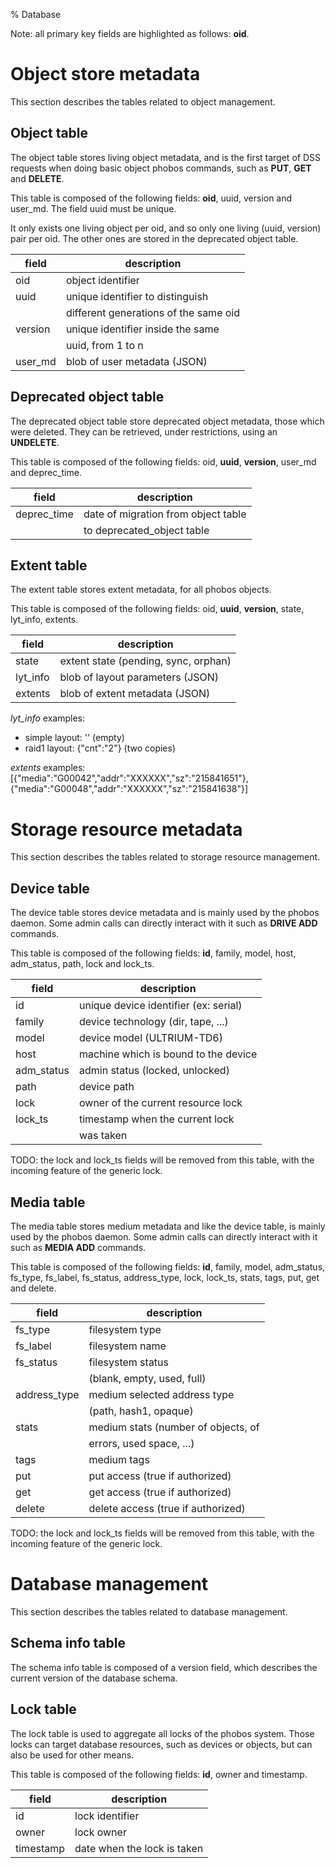 % Database

Note: all primary key fields are highlighted as follows: __oid__.

# Object store metadata
This section describes the tables related to object management.

## Object table
The object table stores living object metadata, and is the first target of
DSS requests when doing basic object phobos commands, such as **PUT**, **GET**
and **DELETE**.

This table is composed of the following fields: __oid__, uuid, version
and user_md. The field uuid must be unique.

It only exists one living object per oid, and so only one living (uuid, version)
pair per oid. The other ones are stored in the deprecated object table.

| field             | description                           |
|-------------------|---------------------------------------|
| oid               | object identifier                     |
| uuid              | unique identifier to distinguish      |
|                   | different generations of the same oid |
| version           | unique identifier inside the same     |
|                   | uuid, from 1 to n                     |
| user_md           | blob of user metadata (JSON)          |

## Deprecated object table
The deprecated object table store deprecated object metadata, those which
were deleted. They can be retrieved, under restrictions, using an **UNDELETE**.

This table is composed of the following fields: oid, __uuid__, __version__,
user_md and deprec_time.

| field             | description                           |
|-------------------|---------------------------------------|
| deprec_time       | date of migration from object table   |
|                   | to deprecated_object table            |

## Extent table
The extent table stores extent metadata, for all phobos objects.

This table is composed of the following fields: oid, __uuid__, __version__,
state, lyt_info, extents.

| field             | description                           |
|-------------------|---------------------------------------|
| state             | extent state (pending, sync, orphan)  |
| lyt_info          | blob of layout parameters (JSON)      |
| extents           | blob of extent metadata (JSON)        |

_lyt_info_ examples:

- simple layout: '' (empty)
- raid1 layout: {"cnt":"2"} (two copies)

_extents_ examples:
[{"media":"G00042","addr":"XXXXXX","sz":"215841651"},
 {"media":"G00048","addr":"XXXXXX","sz":"215841638"}]

# Storage resource metadata
This section describes the tables related to storage resource management.

## Device table
The device table stores device metadata and is mainly used by the phobos
daemon. Some admin calls can directly interact with it such as **DRIVE ADD**
commands.

This table is composed of the following fields: __id__, family, model, host,
adm_status, path, lock and lock_ts.

| field             | description                           |
|-------------------|---------------------------------------|
| id                | unique device identifier (ex: serial) |
| family            | device technology (dir, tape, ...)    |
| model             | device model (ULTRIUM-TD6)            |
| host              | machine which is bound to the device  |
| adm_status        | admin status (locked, unlocked)       |
| path              | device path                           |
| lock              | owner of the current resource lock    |
| lock_ts           | timestamp when the current lock       |
|                   | was taken                             |

TODO: the lock and lock_ts fields will be removed from this table, with the
incoming feature of the generic lock.

## Media table
The media table stores medium metadata and like the device table, is mainly
used by the phobos daemon. Some admin calls can directly interact with it
such as **MEDIA ADD** commands.

This table is composed of the following fields: __id__, family, model,
adm_status, fs_type, fs_label, fs_status, address_type, lock, lock_ts, stats,
tags, put, get and delete.

| field             | description                           |
|-------------------|---------------------------------------|
| fs_type           | filesystem type                       |
| fs_label          | filesystem name                       |
| fs_status         | filesystem status                     |
|                   | (blank, empty, used, full)            |
| address_type      | medium selected address type          |
|                   | (path, hash1, opaque)                 |
| stats             | medium stats (number of objects, of   |
|                   | errors, used space, ...)              |
| tags              | medium tags                           |
| put               | put access (true if authorized)       |
| get               | get access (true if authorized)       |
| delete            | delete access (true if authorized)    |

TODO: the lock and lock_ts fields will be removed from this table, with the
incoming feature of the generic lock.

# Database management
This section describes the tables related to database management.

## Schema info table
The schema info table is composed of a version field, which describes the
current version of the database schema.

## Lock table
The lock table is used to aggregate all locks of the phobos system. Those locks
can target database resources, such as devices or objects, but can also be used
for other means.

This table is composed of the following fields: __id__, owner and timestamp.

| field             | description                           |
|-------------------|---------------------------------------|
| id                | lock identifier                       |
| owner             | lock owner                            |
| timestamp         | date when the lock is taken           |
